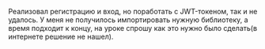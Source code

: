 Реализовал регистрацию и вход, но поработать с JWT-токеном, так и не удалось. У меня не получилось импортировать нужную библиотеку, а время подходит к концу,
на уроке спрошу как это нужно было сделать(в интернете решение не нашел).
